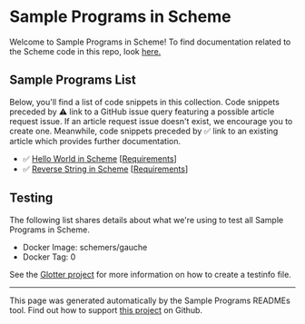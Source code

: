 # Sample Programs in Scheme

Welcome to Sample Programs in Scheme! To find documentation related to the Scheme code in this repo, look [here.](https://sample-programs.therenegadecoder.com/languages/scheme)

## Sample Programs List

Below, you'll find a list of code snippets in this collection. Code snippets preceded by :warning: link to a GitHub issue query featuring a possible article request issue. If an article request issue doesn't exist, we encourage you to create one. Meanwhile, code snippets preceded by :white_check_mark: link to an existing article which provides further documentation.

- :white_check_mark: [Hello World in Scheme](https://sample-programs.therenegadecoder.com/projects/hello-world/scheme) [[Requirements](https://sample-programs.therenegadecoder.com/projects/hello-world)]
- :white_check_mark: [Reverse String in Scheme](https://sample-programs.therenegadecoder.com/projects/reverse-string/scheme) [[Requirements](https://sample-programs.therenegadecoder.com/projects/reverse-string)]

## Testing

The following list shares details about what we're using to test all Sample Programs in Scheme.

- Docker Image: schemers/gauche
- Docker Tag: 0

See the [Glotter project](https://github.com/auroq/glotter) for more information on how to create a testinfo file.

---

This page was generated automatically by the Sample Programs READMEs tool. Find out how to support [this project](https://github.com/TheRenegadeCoder/sample-programs-readmes) on Github.
